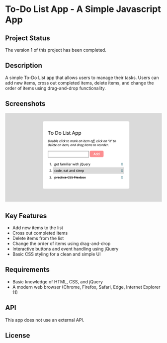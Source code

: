 # To-Do List App - A Simple Javascript App

## Project Status

The version 1 of this project has been completed.

## Description

A simple To-Do List app that allows users to manage their tasks. Users can add new items, cross out completed items, delete items, and change the order of items using drag-and-drop functionality.

## Screenshots

![Screenshot 1](screenshot-to-do-app.png)

## Key Features

- Add new items to the list
- Cross out completed items
- Delete items from the list
- Change the order of items using drag-and-drop
- Interactive buttons and event handling using jQuery
- Basic CSS styling for a clean and simple UI

## Requirements

- Basic knowledge of HTML, CSS, and jQuery
- A modern web browser (Chrome, Firefox, Safari, Edge, Internet Explorer 11)

## API

This app does not use an external API.

## License
